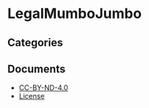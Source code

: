 # LegalMumboJumbo

## Categories


## Documents
- [CC-BY-ND-4.0](CC-BY-ND-4.0.md)
- [License](License.md)